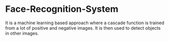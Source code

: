 # Face-Recognition-System
It is a machine learning based approach where a cascade function is trained from a lot of positive and negative images. It is then used to detect objects in other images.
